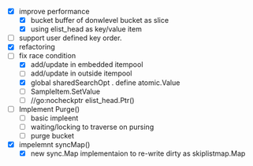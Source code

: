- [x] improve performance
  - [x] bucket buffer of donwlevel bucket as slice
  - [x] using elist_head as key/value item
- [ ] support user defined key order.
- [x] refactoring
- [ ] fix race condition
  - [x] add/update  in embedded itempool 
  - [ ] add/update  in outside itempool
  - [x] global sharedSearchOpt . define atomic.Value
  - [ ] SampleItem.SetValue
  - [ ] //go:nocheckptr elist_head.Ptr()
- [ ] Implement Purge()
  - [ ] basic impleent
  - [ ] waiting/locking to traverse on pursing
  - [ ] purge bucket
- [x] impelemnt syncMap()
  - [x] new sync.Map implementaion to re-write dirty as skiplistmap.Map 